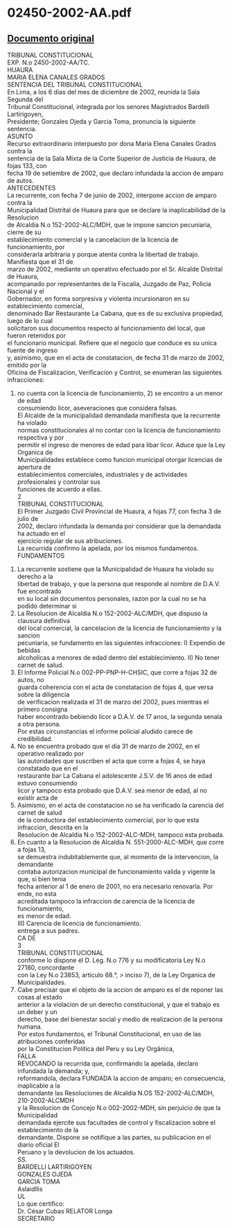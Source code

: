 
02450-2002-AA.pdf
=================
  
[Documento original](https://tc.gob.pe/jurisprudencia/2003/02450-2002-AA.pdf)  
---  
TRIBUNAL CONSTITUCIONAL  
EXP. N.o 2450-2002-AA/TC.  
HUAURA  
MARIA ELENA CANALES GRADOS  
SENTENCIA DEL TRIBUNAL CONSTITUCIONAL  
En Lima, a los 6 dias del mes de diciembre de 2002, reunida la Sala Segunda del  
Tribunal Constitucional, integrada por los senores Magistrados Bardelli Lartirigoyen,  
Presidente; Gonzales Ojeda y Garcia Toma, pronuncia la siguiente sentencia.  
ASUNTO  
Recurso extraordinario interpuesto por dona Maria Elena Canales Grados contra la  
sentencia de la Sala Mixta de la Corte Superior de Justicia de Huaura, de fojas 133, con  
fecha 19 de setiembre de 2002, que declaro infundada la accion de amparo de autos.  
ANTECEDENTES  
La recurrente, con fecha 7 de junio de 2002, interpone accion de amparo contra la  
Municipalidad Distrital de Huaura para que se declare la inaplicabilidad de la Resolucion  
de Alcaldia N.o 152-2002-ALC/MDH, que le impone sancion pecuniaria, cierre de su  
establecimiento comercial y la cancelacion de la licencia de funcionamiento, por  
considerarla arbitraria y porque atenta contra la libertad de trabajo. Manifiesta que el 31 de  
marzo de 2002, mediante un operativo efectuado por el Sr. Alcalde Distrital de Huaura,  
acompanado por representantes de la Fiscalia, Juzgado de Paz, Policia Nacional y el  
Gobernador, en forma sorpresiva y violenta incursionaron en su establecimiento comercial,  
denominado Bar Restaurante La Cabana, que es de su exclusiva propiedad, luego de lo cual  
solicitaron sus documentos respecto al funcionamiento del local, que fueron retenidos por  
el funcionario municipal. Refiere que el negocio que conduce es su unica fuente de ingreso  
y, asimismo, que en el acta de constatacion, de fecha 31 de marzo de 2002, emitido por la  
Oficina de Fiscalizacion, Verificacion y Control, se enumeran las siguientes infracciones:  
1) no cuenta con la licencia de funcionamiento, 2) se encontro a un menor de edad  
consumiendo licor, aseveraciones que considera falsas.  
El Alcalde de la municipalidad demandada manifiesta que la recurrente ha violado  
normas constitucionales al no contar con la licencia de funcionamiento respectiva y por  
permitir el ingreso de menores de edad para libar licor. Aduce que la Ley Organica de  
Municipalidades establece como funcion municipal otorgar licencias de apertura de  
establecimientos comerciales, industriales y de actividades profesionales y controlar sus  
funciones de acuerdo a ellas.  
2  
TRIBUNAL CONSTITUCIONAL  
El Primer Juzgado Civil Provincial de Huaura, a fojas 77, con fecha 3 de julio de  
2002, declaro infundada la demanda por considerar que la demandada ha actuado en el  
ejercicio regular de sus atribuciones.  
La recurrida confirmo la apelada, por los mismos fundamentos.  
FUNDAMENTOS  
1. La recurrente sostiene que la Municipalidad de Huaura ha violado su derecho a la  
libertad de trabajo, y que la persona que responde al nombre de D.A.V. fue encontrado  
en su local sin documentos personales, razon por la cual no se ha podido determinar si  
2. La Resolucion de Alcaldia N.o 152-2002-ALC/MDH, que dispuso la clausura definitiva  
del local comercial, la cancelacion de la licencia de funcionamiento y la sancion  
pecuniaria, se fundamento en las siguientes infracciones: I) Expendio de bebidas  
alcoholicas a menores de edad dentro del establecimiento. II) No tener carnet de salud.  
3. El Informe Policial N.o 002-PP-PNP-H-CHSIC, que corre a fojas 32 de autos, no  
guarda coherencia con el acta de constatacion de fojas 4, que versa sobre la diligencia  
de verificacion realizada el 31 de marzo del 2002, pues mientras el primero consigna  
haber encontrado bebiendo licor a D.A.V. de 17 anos, la segunda senala a otra persona.  
Por estas circunstancias el informe policial aludido carece de credibilidad.  
4. No se encuentra probado que el dia 31 de marzo de 2002, en el operativo realizado por  
las autoridades que suscriben el acta que corre a fojas 4, se haya constatado que en el  
restaurante bar La Cabana el adolescente J.S.V. de 16 anos de edad estuvo consumiendo  
licor y tampoco esta probado que D.A.V. sea menor de edad, al no existir acta de  
5. Asimismo, en el acta de constatacion no se ha verificado la carencia del carnet de salud  
de la conductora del establecimiento comercial, por lo que esta infraccion, descrita en la  
Resolucion de Alcaldia N.o 152-2002-ALC-MDH, tampoco esta probada.  
6. En cuanto a la Resolucion de Alcaldia N. 551-2000-ALC-MDH, que corre a fojas 13,  
se demuestra indubitablemente que, al momento de la intervencion, la demandante  
contaba autorizacion municipal de funcionamiento valida y vigente la que, si bien tenia  
fecha anterior al 1 de enero de 2001, no era necesario renovarla. Por ende, no esta  
acreditada tampoco la infraccion de carencia de la licencia de funcionamiento,  
es menor de edad.  
III) Carencia de licencia de funcionamiento.  
entrega a sus padres.  
CA DE  
3  
TRIBUNAL CONSTITUCIONAL  
conforme lo dispone el D. Leg. N.o 776 y su modificatoria Ley N.o 27180, concordante  
con la Ley N.o 23853, articulo 68.°, > inciso 7), de la Ley Organica de Municipalidades.  
7. Cabe precisar que el objeto de la accion de amparo es el de reponer las cosas al estado  
anterior a la violacion de un derecho constitucional, y que el trabajo es un deber y un  
derecho, base del bienestar social y medio de realizacion de la persona humana.  
Por estos fundamentos, el Tribunal Constitucional, en uso de las atribuciones conferidas  
por la Constitucion Politica del Peru y su Ley Orgânica,  
FALLA  
REVOCANDO la recurrida que, confirmando la apelada, declaro infundada la demanda; y,  
reformandola, declara FUNDADA la accion de amparo; en consecuencia, inaplicable a la  
demandante las Resoluciones de Alcaldia N.OS 152-2002-ALC/MDH, 210-2002-ALCMDH  
y la Resolucion de Concejo N.o 002-2002-MDH, sin perjuicio de que la Municipalidad  
demandada ejercite sus facultades de control y fiscalizacion sobre el establecimiento de la  
demandante. Dispone se notifique a las partes, su publicacion en el diario oficial El  
Peruano y la devolucion de los actuados.  
SS.  
BARDELLI LARTIRIGOYEN  
GONZALES OJEDA  
GARCIA TOMA  
Aslaidllis  
UL  
Lo que certifico:  
Dr. César Cubas RELATOR Longa  
SECRETARIO